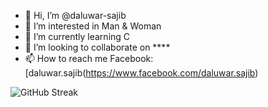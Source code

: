 
- 👋 Hi, I’m @daluwar-sajib
- 👀 I’m interested in Man & Woman
- 🌱 I’m currently learning C
- 💞️ I’m looking to collaborate on ****
- 📫 How to reach me Facebook: [daluwar.sajib(https://www.facebook.com/daluwar.sajib)

![GitHub Streak](https://streak-stats.demolab.com/?user=daluwar-sajib)
